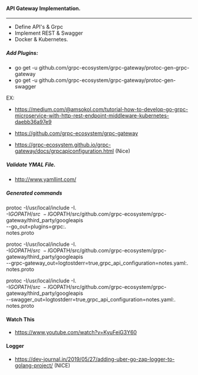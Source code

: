 #### API Gateway Implementation.
***
-   Define API's & Grpc
-   Implement REST & Swagger
-   Docker & Kubernetes.

##### Add Plugins:
-   go get -u github.com/grpc-ecosystem/grpc-gateway/protoc-gen-grpc-gateway
-   go get -u github.com/grpc-ecosystem/grpc-gateway/protoc-gen-swagger

EX:
-    https://medium.com/@amsokol.com/tutorial-how-to-develop-go-grpc-microservice-with-http-rest-endpoint-middleware-kubernetes-daebb36a97e9
-   https://github.com/grpc-ecosystem/grpc-gateway

-   https://grpc-ecosystem.github.io/grpc-gateway/docs/grpcapiconfiguration.html (Nice)


##### Validate YMAL File.
-   http://www.yamllint.com/

##### Generated commands

protoc -I/usr/local/include -I. \
  -I$GOPATH/src \
  -I$GOPATH/src/github.com/grpc-ecosystem/grpc-gateway/third_party/googleapis \
  --go_out=plugins=grpc:. \
  notes.proto


protoc -I/usr/local/include -I. \
  -I$GOPATH/src \
  -I$GOPATH/src/github.com/grpc-ecosystem/grpc-gateway/third_party/googleapis \
  --grpc-gateway_out=logtostderr=true,grpc_api_configuration=notes.yaml:. \
  notes.proto


protoc -I/usr/local/include -I. \
     -I$GOPATH/src \
     -I$GOPATH/src/github.com/grpc-ecosystem/grpc-gateway/third_party/googleapis \
     --swagger_out=logtostderr=true,grpc_api_configuration=notes.yaml:. \
     notes.proto


#### Watch This
- https://www.youtube.com/watch?v=KyuFeiG3Y60

#### Logger 
- https://dev-journal.in/2019/05/27/adding-uber-go-zap-logger-to-golang-project/ (NICE)